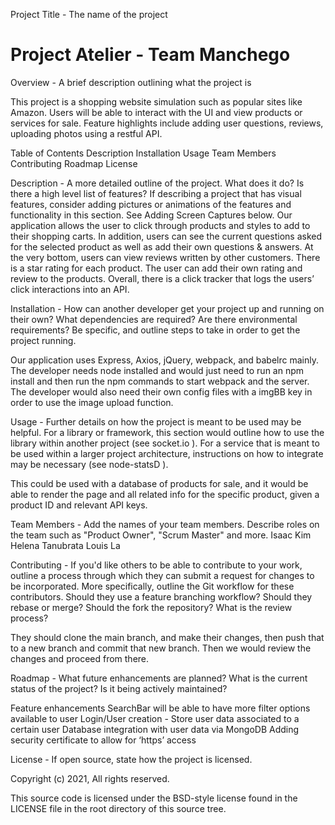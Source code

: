 Project Title - The name of the project
# Project Atelier - Team Manchego


Overview - A brief description outlining what the project is

This project is a shopping website simulation such as popular sites like Amazon. Users will be able to interact with the UI and view products or services for sale. Feature highlights include adding user questions, reviews, uploading photos using a restful API.

Table of Contents
Description
Installation
Usage
Team Members
Contributing
Roadmap
License


Description - A more detailed outline of the project. What does it do? Is there a high level list of features? If describing a project that has visual features, consider adding pictures or animations of the features and functionality in this section. See Adding Screen Captures below.
Our application allows the user to click through products and styles to add to their shopping carts. In addition, users can see the current questions asked for the selected product as well as add their own questions & answers. At the very bottom, users can view reviews written by other customers. There is a star rating for each product. The user can add their own rating and review to the products. Overall, there is a click tracker that logs the users’ click interactions into an API.


Installation - How can another developer get your project up and running on their own? What dependencies are required? Are there environmental requirements? Be specific, and outline steps to take in order to get the project running.

Our application uses Express, Axios, jQuery,  webpack, and babelrc mainly. The developer needs node installed and would just need to run an npm install and then run the npm commands to start webpack and the server. The developer would also need their own config files with a imgBB key in order to use the image upload function.


Usage - Further details on how the project is meant to be used may be helpful. For a library or framework, this section would outline how to use the library within another project (see socket.io  ). For a service that is meant to be used within a larger project architecture, instructions on how to integrate may be necessary (see node-statsD  ).

This could be used with a database of products for sale, and it would be able to render the page and all related info for the specific product, given a product ID and relevant API keys.


Team Members - Add the names of your team members. Describe roles on the team such as "Product Owner", "Scrum Master" and more.
Isaac Kim
Helena Tanubrata
Louis La



Contributing - If you'd like others to be able to contribute to your work, outline a process through which they can submit a request for changes to be incorporated. More specifically, outline the Git workflow for these contributors. Should they use a feature branching workflow? Should they rebase or merge? Should the fork the repository? What is the review process?

They should clone the main branch, and make their changes, then push that to a new branch and commit that new branch. Then we would review the changes and proceed from there.



Roadmap - What future enhancements are planned? What is the current status of the project? Is it being actively maintained?

Feature enhancements
SearchBar will be able to have more filter options available to user
Login/User creation - Store user data associated to a certain user
Database integration with user data via MongoDB
      Adding security certificate to allow for ‘https’ access

License - If open source, state how the project is licensed.

Copyright (c) 2021, <FEC Manchego>
All rights reserved.

This source code is licensed under the BSD-style license found in the
LICENSE file in the root directory of this source tree.

